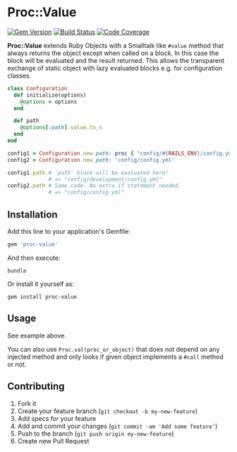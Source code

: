 # Proc::Value

[![Gem Version](https://img.shields.io/gem/v/proc-value?logo=ruby)](http://badge.fury.io/rb/proc-value)
[![Build Status](https://img.shields.io/github/actions/workflow/status/jgraichen/proc-value/test.yml?logo=github)](https://github.com/jgraichen/proc-value/actions/workflows/test.yml)
[![Code Coverage](https://img.shields.io/codecov/c/gh/jgraichen/proc-value?logo=codecov)](https://codecov.io/gh/jgraichen/proc-value)

**Proc::Value** extends Ruby Objects with a Smalltalk like `#value` method that always returns the object except when called on a block. In this case the block will be evaluated and the result returned. This allows the transparent exchange of static object with lazy evaluated blocks e.g. for configuration classes.

```ruby
class Configuration
  def initialize(options)
    @options = options
  end

  def path
  	@options[:path].value.to_s
  end
end

config1 = Configuration.new path: proc { "config/#{RAILS_ENV}/config.yml" }
config2 = Configuration.new path: 'config/config.yml'

config1.path # `path` block will be evaluated here!
             # => "config/development/config.yml"
config2.path # Same code. No extra if statement needed.
             # => "config/config.yml"
```

## Installation

Add this line to your application's Gemfile:

```ruby
gem 'proc-value'
```

And then execute:

```console
bundle
```

Or install it yourself as:

```console
gem install proc-value
```

## Usage

See example above.

You can also use `Proc.val(proc_or_object)` that does not depend on any injected method and only looks if given object implements a `#call` method or not.

## Contributing

1. Fork it
2. Create your feature branch (`git checkout -b my-new-feature`)
3. Add specs for your feature
4. Add and commit your changes (`git commit -am 'Add some feature'`)
5. Push to the branch (`git push origin my-new-feature`)
6. Create new Pull Request
